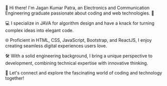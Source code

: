 
👋 Hi there! I'm Jagan Kumar Patra, an Electronics and Communication Engineering graduate passionate about coding and web technologies. 🚀

💻 I specialize in JAVA for algorithm design and have a knack for turning complex ideas into elegant code.

🌐 Proficient in HTML, CSS, JavaScript, Bootstrap, and ReactJS, I enjoy creating seamless digital experiences users love.

🛠️ With a solid engineering background, I bring a unique perspective to development, combining technical expertise with innovative thinking.

🌟 Let's connect and explore the fascinating world of coding and technology together!

